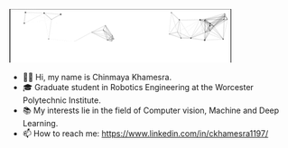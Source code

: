[<img src="https://github.com/Chinmayak1197/Chinmayak1197/blob/4f71dbfa78d4ef95c194c3e88acc93f96e451b62/intro.gif" alt="👋 Hi there! I'm Chinmaya Khamesra | https://chinmayak1197.github.io" title="👋 Hi there! I'm Chinmaya Khamesra | https://chinmayak1197.github.io"/>](https://chinmayak1197.github.io/)

- 👋🏽 Hi, my name is Chinmaya Khamesra.
- 🎓 Graduate student in Robotics Engineering at the Worcester Polytechnic Institute. 
- 📚 My interests lie in the field of Computer vision, Machine and Deep Learning.
- 📫 How to reach me: https://www.linkedin.com/in/ckhamesra1197/
